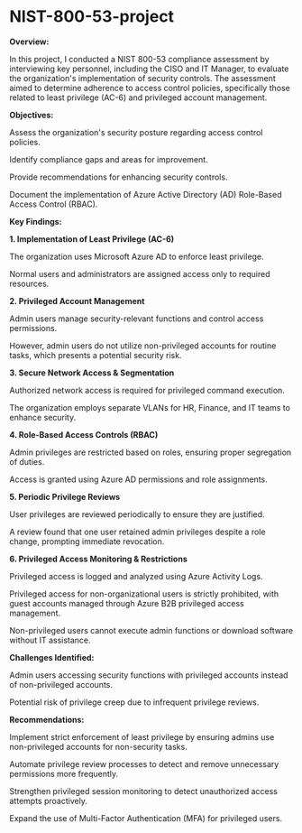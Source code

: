 # NIST-800-53-project

**Overview:**

In this project, I conducted a NIST 800-53 compliance assessment by interviewing key personnel, including the CISO and IT Manager, to evaluate the organization's implementation of security controls. The assessment aimed to determine adherence to access control policies, specifically those related to least privilege (AC-6) and privileged account management.

**Objectives:**

Assess the organization's security posture regarding access control policies.

Identify compliance gaps and areas for improvement.

Provide recommendations for enhancing security controls.

Document the implementation of Azure Active Directory (AD) Role-Based Access Control (RBAC).

**Key Findings:**

**1. Implementation of Least Privilege (AC-6)**

The organization uses Microsoft Azure AD to enforce least privilege.

Normal users and administrators are assigned access only to required resources.

**2. Privileged Account Management**

Admin users manage security-relevant functions and control access permissions.

However, admin users do not utilize non-privileged accounts for routine tasks, which presents a potential security risk.

**3. Secure Network Access & Segmentation**

Authorized network access is required for privileged command execution.

The organization employs separate VLANs for HR, Finance, and IT teams to enhance security.

**4. Role-Based Access Controls (RBAC)**

Admin privileges are restricted based on roles, ensuring proper segregation of duties.

Access is granted using Azure AD permissions and role assignments.

**5. Periodic Privilege Reviews**

User privileges are reviewed periodically to ensure they are justified.

A review found that one user retained admin privileges despite a role change, prompting immediate revocation.

**6. Privileged Access Monitoring & Restrictions**

Privileged access is logged and analyzed using Azure Activity Logs.

Privileged access for non-organizational users is strictly prohibited, with guest accounts managed through Azure B2B privileged access management.

Non-privileged users cannot execute admin functions or download software without IT assistance.

**Challenges Identified:**

Admin users accessing security functions with privileged accounts instead of non-privileged accounts.

Potential risk of privilege creep due to infrequent privilege reviews.

**Recommendations:**

Implement strict enforcement of least privilege by ensuring admins use non-privileged accounts for non-security tasks.

Automate privilege review processes to detect and remove unnecessary permissions more frequently.

Strengthen privileged session monitoring to detect unauthorized access attempts proactively.

Expand the use of Multi-Factor Authentication (MFA) for privileged users.
